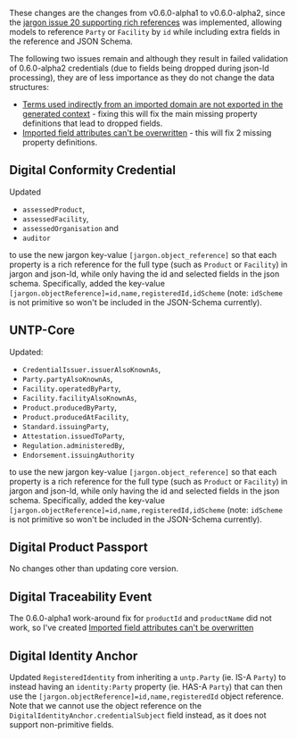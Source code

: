 
These changes are the changes from v0.6.0-alpha1 to v0.6.0-alpha2, since the [jargon issue 20 supporting rich references](https://github.com/jargon-sh/issues/issues/20) was implemented, allowing models to reference `Party` or `Facility` by `id` while including extra fields in the reference and JSON Schema.

The following two issues remain and although they result in failed validation of 0.6.0-alpha2 credentials (due to fields being dropped during json-ld processing), they are of less importance as they do not change the data structures:
- [Terms used indirectly from an imported domain are not exported in the generated context](https://github.com/jargon-sh/issues/issues/21) - fixing this will fix the main missing property definitions that lead to dropped fields.
- [Imported field attributes can't be overwritten](https://github.com/jargon-sh/issues/issues/27) - this will fix 2 missing property definitions.


## Digital Conformity Credential

Updated
- `assessedProduct`,
- `assessedFacility`, 
- `assessedOrganisation` and 
- `auditor`

to use the new jargon key-value `[jargon.object_reference]` so that each property is a rich reference for the full type (such as `Product` or `Facility`) in jargon and json-ld, while only having the id and selected fields in the json schema. Specifically, added the key-value `[jargon.objectReference]=id,name,registeredId,idScheme` (note: `idScheme` is not primitive so won't be included in the JSON-Schema currently).


## UNTP-Core

Updated:
 - `CredentialIssuer.issuerAlsoKnownAs`, 
 - `Party.partyAlsoKnownAs`, 
 - `Facility.operatedByParty`, 
 - `Facility.facilityAlsoKnownAs`, 
 - `Product.producedByParty`, 
 - `Product.producedAtFacility`,
 - `Standard.issuingParty`,
 - `Attestation.issuedToParty`,
 - `Regulation.administeredBy`,
 - `Endorsement.issuingAuthority`

to use the new jargon key-value `[jargon.object_reference]` so that each property is a rich reference for the full type (such as `Product` or `Facility`) in jargon and json-ld, while only having the id and selected fields in the json schema. Specifically, added the key-value `[jargon.objectReference]=id,name,registeredId,idScheme` (note: `idScheme` is not primitive so won't be included in the JSON-Schema currently).


## Digital Product Passport

No changes other than updating core version.

## Digital Traceability Event

The 0.6.0-alpha1 work-around fix for `productId` and `productName` did not work, so I've created [Imported field attributes can't be overwritten](https://github.com/jargon-sh/issues/issues/27)

## Digital Identity Anchor

Updated `RegisteredIdentity` from inheriting a `untp.Party` (ie. IS-A `Party`) to instead having an `identity:Party` property (ie. HAS-A `Party`) that can then use the `[jargon.objectReference]=id,name,registeredId` object reference. Note that we cannot use the object reference on the `DigitalIdentityAnchor.credentialSubject` field instead, as it does not support non-primitive fields.

